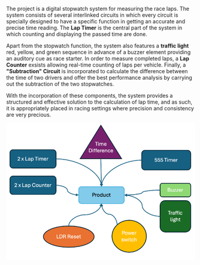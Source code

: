 The project is a digital stopwatch system for measuring the race laps. The system consists of several interlinked circuits in which every circuit is specially designed to have a specific function in getting an accurate and precise time reading. The **Lap Timer** is the central part of the system in which counting and displaying the passed time are done.

Apart from the stopwatch function, the system also features a **traffic light** red, yellow, and green sequence in advance of a buzzer element providing an auditory cue as race starter. In order to measure completed laps, a **Lap Counter** exsists allowing real-time counting of laps per vehicle. Finally, a **"Subtraction" Circuit** is incorporated to calculate the difference between the time of two drivers and offer the best performance analysis by carrying out the subtraction of the two stopwatches.

With the incorporation of these components, the system provides a structured and effective solution to the calculation of lap time, and as such, it is appropriately placed in racing settings where precision and consistency are very precious.


![Block Diagram](../images/Block_Diagram.png)
